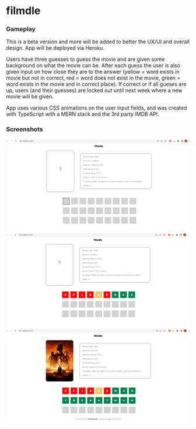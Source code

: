 # filmdle

### Gameplay

This is a beta version and more will be added to better the UX/UI and overall design. App will be deployed via Heroku.

Users have three guesses to guess the movie and are given some background on what the movie can be. After each guess the user is also given input on how close they are to the answer (yellow = word exists in movie but not in correct, red = word does not exist in the movie, green = word exists in the movie and in correct place). If correct or if all gueses are up, users (and their guesses) are locked out until next week where a new movie will be given.

App uses various CSS animations on the user input fields, and was created with TypeScript with a MERN stack and the 3rd party IMDB API. 

### Screenshots
!["Start"](https://github.com/Aman-Hundal/MyPortfolio/blob/main/docs/start.png?raw=true)
!["Guess"](https://github.com/Aman-Hundal/MyPortfolio/blob/main/docs/play.png?raw=true)
!["End"](https://github.com/Aman-Hundal/MyPortfolio/blob/main/docs/end.png?raw=true)